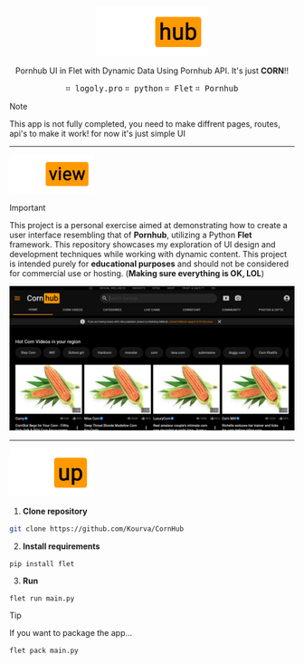 <div align="center">
  <img src="https://github.com/Kourva/CornHub/blob/main/assets/logo.png" width=200 />
  <p>Pornhub UI in Flet with Dynamic Data Using Pornhub API. It's just <b>CORN</b>!!</p>
  <p><kbd>⌗ logoly.pro</kbd> <kbd>⌗ python</kbd> <kbd>⌗ Flet</kbd> <kbd>⌗ Pornhub</kbd></b></p>
</div>

> [!NOTE]  
> This app is not fully completed, you need to make diffrent pages, routes, api's to make it work! for now it's just simple UI

---

<img src="https://github.com/Kourva/CornHub/blob/main/assets/preview.png" width=150 />

> [!IMPORTANT] 
> This project is a personal exercise aimed at demonstrating how to create a user interface resembling that of **Pornhub**, utilizing a Python **Flet** framework. This repository showcases my exploration of UI design and development techniques while working with dynamic content. This project is intended purely for **educational purposes** and should not be considered for commercial use or hosting. (**Making sure everything is OK, LOL**)

<img src="https://github.com/Kourva/CornHub/blob/main/assets/cornhub.png" />

---

<img src="https://github.com/Kourva/CornHub/blob/main/assets/setup.png" width=150 />

1. **Clone repository**
```bash
git clone https://github.com/Kourva/CornHub
```
2. **Install requirements**
```
pip install flet
```
3. **Run**
```
flet run main.py
```
> [!TIP]
> If you want to package the app...
```bash
flet pack main.py
```
